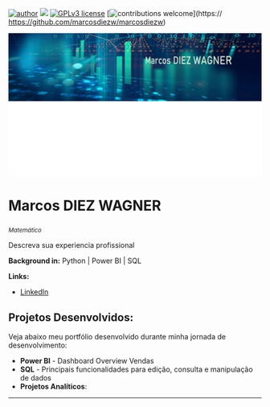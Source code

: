 [![author](https://img.shields.io/badge/author-MarcosDIEZWAGNER-red.svg)](https://www.linkedin.com//in/marcos-diez-wagner) [![](https://img.shields.io/badge/python-3.7+-blue.svg)](https://www.python.org/downloads/release/python-365/) [![GPLv3 license](https://img.shields.io/badge/License-GPLv3-blue.svg)](http://perso.crans.org/besson/LICENSE.html) [![contributions welcome](https://img.shields.io/badge/contributions-welcome-brightgreen.svg?style=flat)](https:// https://github.com/marcosdiezw/marcosdiezw)

<p align="center">
  <img src="imagemds.PNG">
</p>

# Marcos DIEZ WAGNER
<sub>*Matemático* </sub>

Descreva sua experiencia profissional

**Background in:** Python |  Power BI | SQL

**Links:**
* [LinkedIn](https://www.linkedin.com//in/marcos-diez-wagner)

## Projetos Desenvolvidos:
Veja abaixo meu portfólio desenvolvido durante minha jornada de desenvolvimento:

* **Power BI** - Dashboard Overview Vendas 
* **SQL** - Principais funcionalidades para edição, consulta e manipulação de dados
* **Projetos Analíticos**:
---
